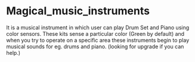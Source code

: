 # Magical_music_instruments
It is a musical instrument in which user can play Drum Set and Piano using color sensors.
These kits sense a particular color (Green by default) and when you try to operate on a specific area these instruments begin to play musical sounds for eg. drums and piano.
(looking for upgrade if you can help.)
